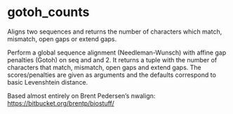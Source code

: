 # gotoh_counts
Aligns two sequences and returns the number of characters which match, mismatch, open gaps or extend gaps.

Perform a global sequence alignment (Needleman-Wunsch) with affine gap penalties (Gotoh) on seq and and 2. It returns a tuple with the number of characters that match, mismatch, open gaps and extend gaps.
The scores/penalties are given as arguments and the defaults correspond to basic Levenshtein distance.

Based almost entirely on Brent Pedersen’s nwalign: https://bitbucket.org/brentp/biostuff/

